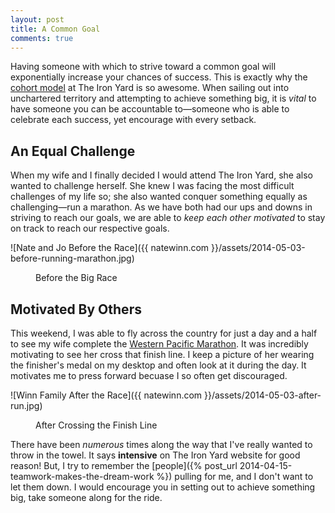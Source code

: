 ```yaml
---
layout: post
title: A Common Goal
comments: true
---
```


Having someone with which to strive toward a common goal will exponentially increase your chances of success. This is exactly why the [cohort model](http://john.do/dream-big-dreams/) at The Iron Yard is so awesome. When sailing out into unchartered territory and attempting to achieve something big, it is *vital* to have someone you can be accountable to—someone who is able to celebrate each success, yet encourage with every setback. 

## An Equal Challenge
When my wife and I finally decided I would attend The Iron Yard, she also wanted to challenge herself. She knew I was facing the most difficult challenges of my life so; she also wanted conquer something equally as challenging—run a marathon. As we have both had our ups and downs in striving to reach our goals, we are able to *keep each other motivated* to stay on track to reach our respective goals.

<img>![Nate and Jo Before the Race]({{ natewinn.com }}/assets/2014-05-03-before-running-marathon.jpg)</img>
<figure><figcaption>Before the Big Race</figcaption></figure>

## Motivated By Others
This weekend, I was able to fly across the country for just a day and a half to see my wife complete the [Western Pacific Marathon](http://www.brazenracing.com/westernpacific.html). It was incredibly motivating to see her cross that finish line. I keep a picture of her wearing the finisher's medal on my desktop and often look at it during the day. It motivates me to press forward becuase I so often get discouraged.

<img>![Winn Family After the Race]({{ natewinn.com }}/assets/2014-05-03-after-run.jpg)</img>
<figure><figcaption>After Crossing the Finish Line</figcaption></figure> 

There have been *numerous* times along the way that I've really wanted to throw in the towel. It says **intensive** on The Iron Yard website for good reason! But, I try to remember the [people]({% post_url 2014-04-15-teamwork-makes-the-dream-work %}) pulling for me, and I don't want to let them down. I would encourage you in setting out to achieve something big, take someone along for the ride.